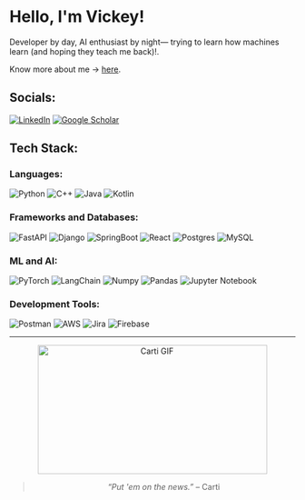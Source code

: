 # Hello, I'm Vickey!
Developer by day, AI enthusiast by night— trying to learn how machines learn (and hoping they teach me back)!.

Know more about me -> [here](https://junggeyy.github.io/).


## Socials:
[![LinkedIn](https://img.shields.io/badge/LinkedIn-%230077B5.svg?logo=linkedin&logoColor=white)](https://linkedin.com/in/vickeyghimire) [![Google Scholar](https://img.shields.io/badge/GoogleScholar-%230077B5.svg?logo=linkedin&logoColor=white)](https://scholar.google.com/citations?user=67DZ3H0AAAAJ&hl=en) 

## Tech Stack:

###  Languages: 
![Python](https://img.shields.io/badge/python-3670A0?style=for-the-badge&logo=python&logoColor=ffdd54) ![C++](https://img.shields.io/badge/c++-%2300599C.svg?style=for-the-badge&logo=c%2B%2B&logoColor=white) ![Java](https://img.shields.io/badge/java-%23ED8B00.svg?style=for-the-badge&logo=openjdk&logoColor=white) ![Kotlin](https://img.shields.io/badge/kotlin-%237F52FF.svg?style=for-the-badge&logo=kotlin&logoColor=white)

### Frameworks and Databases:
![FastAPI](https://img.shields.io/badge/FastAPI-005571?style=for-the-badge&logo=fastapi) ![Django](https://img.shields.io/badge/django-%23092E20.svg?style=for-the-badge&logo=django&logoColor=white) ![SpringBoot](https://img.shields.io/badge/Spring_Boot-6DB33F?style=for-the-badge&logo=spring-boot&logoColor=white) ![React](https://img.shields.io/badge/react-%2320232a.svg?style=for-the-badge&logo=react&logoColor=%2361DAFB) 
 ![Postgres](https://img.shields.io/badge/postgres-%23316192.svg?style=for-the-badge&logo=postgresql&logoColor=white) ![MySQL](https://img.shields.io/badge/mysql-4479A1.svg?style=for-the-badge&logo=mysql&logoColor=white)

### ML and AI:
 ![PyTorch](https://img.shields.io/badge/Pytorch-FF6C37?style=for-the-badge&logo=pytorch&logoColor=white) ![LangChain](https://img.shields.io/badge/LangChain-ffffff?style=for-the-badge&logo=langchain&logoColor=green) ![Numpy](https://img.shields.io/badge/NumPy-013243?style=for-the-badge&logo=numpy&logoColor=white) ![Pandas](https://img.shields.io/badge/-Pandas-333333?style=for-the-badge&logo=pandas) ![Jupyter Notebook](https://img.shields.io/badge/JupyterNoteBook-013243?style=for-the-badge&logo=jupyter&logoColor=white) 
 
### Development Tools:
![Postman](https://img.shields.io/badge/Postman-FF6C37?style=for-the-badge&logo=postman&logoColor=white) ![AWS](https://img.shields.io/badge/AWS-FF9900?style=for-the-badge&logo=amazonaws&logoColor=white) ![Jira](https://img.shields.io/badge/Jira-0052CC?style=for-the-badge&logo=jira&logoColor=white)  ![Firebase](https://img.shields.io/badge/Firebase-FFCA28?style=for-the-badge&logo=firebase&logoColor=black)


---
<div align="center">

  <img height="227" width="404" src="https://media4.giphy.com/media/v1.Y2lkPWZjZGU1NDk1MGZldHM0N3ZyN2pwdDV5cmNzdjVtNG05YmxwbmhndndhNjZwZHJ5YyZlcD12MV9naWZzX3NlYXJjaCZjdD1n/oahTyQMo26pqJPuhvv/giphy.gif" alt="Carti GIF">

  <blockquote>
    <p><i>“Put 'em on the news.”</i> – Carti</p>
  </blockquote>

</div>
<!-- [![](https://visitcount.itsvg.in/api?id=junggeyy&icon=0&color=0)](https://visitcount.itsvg.in) -->

<!-- Proudly created with GPRM ( https://gprm.itsvg.in ) -->

<!--
**junggeyy/junggeyy** is a ✨ _special_ ✨ repository because its `README.md` (this file) appears on your GitHub profile.

Here are some ideas to get you started:

- 🔭 I’m currently working on ...
- 🌱 I’m currently learning ...
- 👯 I’m looking to collaborate on ...
- 🤔 I’m looking for help with ...
- 💬 Ask me about ...
- 📫 How to reach me: ...
- 😄 Pronouns: ...
- ⚡ Fun fact: ...
-->
